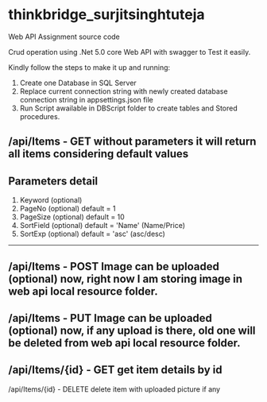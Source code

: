 # thinkbridge_surjitsinghtuteja
Web API Assignment source code

Crud operation using .Net 5.0 core Web API with swagger to Test it easily.

Kindly follow the steps to make it up and running:
1) Create one Database in SQL Server
2) Replace current connection string with newly created database connection string in appsettings.json file
3) Run Script awailable in DBScript folder to create tables and Stored procedures.


/api/Items - GET
without parameters it will return all items considering default values
-----------------
Parameters detail
-----------------
1) Keyword (optional)
2) PageNo (optional) default = 1
3) PageSize (optional) default = 10
4) SortField (optional) default = 'Name' (Name/Price)
5) SortExp (optional)  default = 'asc' (asc/desc)
-----------------------------------------------------------

/api/Items - POST
Image can be uploaded (optional) now, right now I am storing image in web api local resource folder.
-----------------------------------------------------------

/api/Items - PUT
Image can be uploaded (optional) now, if any upload is there, old one will be deleted from web api local resource folder.
-----------------------------------------------------------

/api/Items/{id} - GET
get item details by id
-----------------------------------------------------------
/api/Items/{id} - DELETE
delete item with uploaded picture if any

